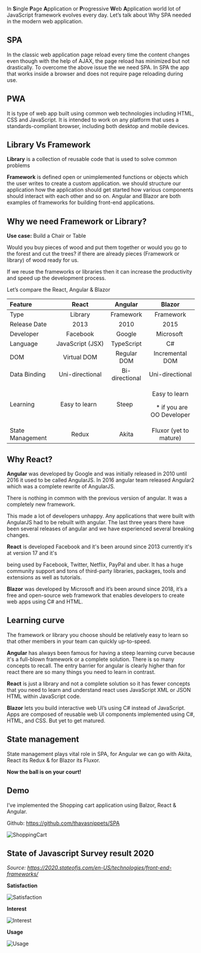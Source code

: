 In **S**ingle **P**age **A**pplication or **P**rogressive **W**eb **A**pplication world lot of JavaScript framework evolves every day. Let’s talk about Why SPA needed in the modern web application.

## SPA

In the classic web application page reload every time the content changes even though with the help of AJAX, the page reload has minimized but not drastically. To overcome the above issue the we need SPA. In SPA the app that works inside a browser and does not require page reloading during use.

## PWA

It is type of web app built using common web technologies including HTML, CSS and JavaScript. It is intended to work on any platform that uses a standards-compliant browser, including both desktop and mobile devices.

## Library Vs Framework

**Library** is a collection of reusable code that is used to solve common problems

**Framework** is defined open or unimplemented functions or objects which the user writes to create a custom application. we should structure our application how the application should get started how various components should interact with each other and so on. Angular and Blazor are both examples of frameworks for building front-end applications.

## Why we need Framework or Library?

**Use case:** Build a Chair or Table

Would you buy pieces of wood and put them together or would you go to the forest and cut the trees? if there are already pieces (Framework or library) of wood ready for us.

If we reuse the frameworks or libraries then it can increase the productivity and speed up the development process.

Let’s compare the React, Angular & Blazor

| Feature          |    **React**     |  **Angular**   |                        **Blazor**                        |
| :--------------- | :--------------: | :------------: | :------------------------------------------------------: |
| Type             |     Library      |   Framework    |                        Framework                         |
| Release Date     |       2013       |      2010      |                           2015                           |
| Developer        |     Facebook     |     Google     |                        Microsoft                         |
| Language         | JavaScript (JSX) |   TypeScript   |                            C#                            |
| DOM              |   Virtual DOM    |  Regular DOM   |                     Incremental DOM                      |
| Data Binding     | Uni-directional  | Bi-directional |                     Uni-directional                      |
| Learning         | Easy to learn    |    Steep       | <p>Easy to learn</p><p>` `\* if you are OO Developer</p> |
| State Management |      Redux       |     Akita      |                  Fluxor (yet to mature)                  |

## Why React?

**Angular** was developed by Google and was initially released in 2010 until 2016 it used to be called AngularJS. In 2016 angular team released Angular2 which was a complete rewrite of AngularJS.

There is nothing in common with the previous version of angular. It was a completely new framework.

This made a lot of developers unhappy. Any applications that were built with AngularJS had to be rebuilt with angular. The last three years there have been several releases of angular and we have experienced several breaking changes.

**React** is developed Facebook and it's been around since 2013 currently it's at version 17 and it's

being used by Facebook, Twitter, Netflix, PayPal and uber. It has a huge community support and tons of third-party libraries, packages, tools and extensions as well as tutorials.

**Blazor** was developed by Microsoft and it’s been around since 2018, it’s a free and open-source web framework that enables developers to create web apps using C# and HTML.

## Learning curve

The framework or library you choose should be relatively easy to learn so that other members in your team can quickly up-to-speed.

**Angular** has always been famous for having a steep learning curve because it's a full-blown framework or a complete solution. There is so many concepts to recall. The entry barrier for angular is clearly higher than for react there are so many things you need to learn in contrast.

**React** is just a library and not a complete solution so it has fewer concepts that you need to learn and understand react uses JavaScript XML or JSON HTML within JavaScript code.

**Blazor** lets you build interactive web UI’s using C# instead of JavaScript. Apps are composed of reusable web UI components implemented using C#, HTML, and CSS. But yet to get matured.

## State management

State management plays vital role in SPA, for Angular we can go with Akita, React its Redux & for Blazor its Fluxor.

**Now the ball is on your court!**

## Demo

I’ve implemented the Shopping cart application using Balzor, React & Angular.

Github: <https://github.com/thavasnippets/SPA>

![ShoppingCart](https://user-images.githubusercontent.com/15138302/125741682-3628bdfc-c0aa-4b13-a384-4e627020d8f8.png)

## State of Javascript Survey result 2020

<i>Source: https://2020.stateofjs.com/en-US/technologies/front-end-frameworks/</i>

**Satisfaction**

![Satisfaction](https://user-images.githubusercontent.com/15138302/125782327-6efb1897-11ee-4647-a338-6bb912fc0116.JPG)

**Interest**

![Interest](https://user-images.githubusercontent.com/15138302/125782360-a66f92db-b988-4b89-b24d-a9daca7ef10a.JPG)

**Usage**

![Usage](https://user-images.githubusercontent.com/15138302/125782349-de85bd24-e1eb-4b3a-82e1-a1d1dd5717a2.JPG)
